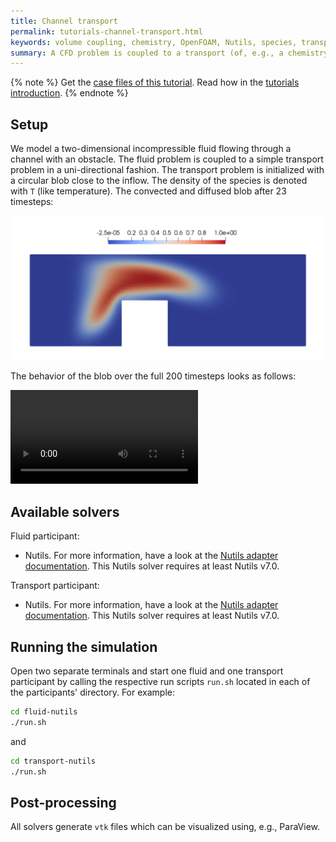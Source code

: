 ```yaml
---
title: Channel transport
permalink: tutorials-channel-transport.html
keywords: volume coupling, chemistry, OpenFOAM, Nutils, species, transport
summary: A CFD problem is coupled to a transport (of, e.g., a chemistry species) in a uni-directional way.
---
```


{% note %}
Get the [case files of this tutorial](https://github.com/precice/tutorials/tree/master/channel-transport). Read how in the [tutorials introduction](https://www.precice.org/tutorials.html).
{% endnote %}

## Setup

We model a two-dimensional incompressible fluid flowing through a channel with an obstacle. The fluid problem is coupled to a simple transport problem in a uni-directional fashion. The transport problem is initialized with a circular blob close to the inflow. The density of the species is denoted with `T` (like temperature). The convected and diffused blob after 23 timesteps:

![Flap setup](images/tutorials-channel-transport-physics.png)

The behavior of the blob over the full 200 timesteps looks as follows:

<video autoplay>
  <source src="images/tutorials-channel-transport-animation.webm" type="video/webm">
  Animation of blob over 200 timesteps.
</video>
  
## Available solvers

Fluid participant:

* Nutils. For more information, have a look at the [Nutils adapter documentation](https://www.precice.org/adapter-nutils.html). This Nutils solver requires at least Nutils v7.0.

Transport participant:

* Nutils. For more information, have a look at the [Nutils adapter documentation](https://www.precice.org/adapter-nutils.html). This Nutils solver requires at least Nutils v7.0.

## Running the simulation

Open two separate terminals and start one fluid and one transport participant by calling the respective run scripts `run.sh` located in each of the participants' directory. For example:

```bash
cd fluid-nutils
./run.sh
```

and

```bash
cd transport-nutils
./run.sh
```

## Post-processing

All solvers generate `vtk` files which can be visualized using, e.g., ParaView.
